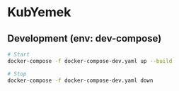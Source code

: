# KubYemek

## Development (env: dev-compose)

```sh
# Start
docker-compose -f docker-compose-dev.yaml up --build

# Stop
docker-compose -f docker-compose-dev.yaml down
```
